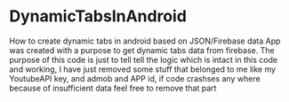 # DynamicTabsInAndroid
How to create dynamic tabs in android based on JSON/Firebase data
App was created with a purpose to get dynamic tabs data from firebase.
The purpose of this code is just to tell tell the logic which is intact in this code and working, I have just removed some
stuff that belonged to me like my YoutubeAPI key, and admob and APP id, if code crashses any where because of insufficient data
feel free to remove that part
